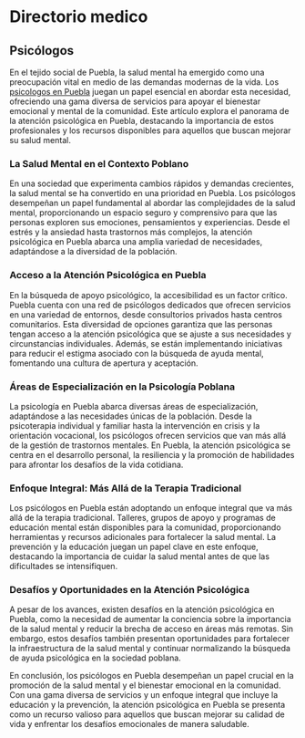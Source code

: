# Directorio medico
## Psicólogos

En el tejido social de Puebla, la salud mental ha emergido como una preocupación vital en medio de las demandas modernas de la vida. Los [psicologos en Puebla](https://www.marketingparamedicos.mx/blog/psicologos-en-puebla) juegan un papel esencial en abordar esta necesidad, ofreciendo una gama diversa de servicios para apoyar el bienestar emocional y mental de la comunidad. Este artículo explora el panorama de la atención psicológica en Puebla, destacando la importancia de estos profesionales y los recursos disponibles para aquellos que buscan mejorar su salud mental.

### La Salud Mental en el Contexto Poblano

En una sociedad que experimenta cambios rápidos y demandas crecientes, la salud mental se ha convertido en una prioridad en Puebla. Los psicólogos desempeñan un papel fundamental al abordar las complejidades de la salud mental, proporcionando un espacio seguro y comprensivo para que las personas exploren sus emociones, pensamientos y experiencias. Desde el estrés y la ansiedad hasta trastornos más complejos, la atención psicológica en Puebla abarca una amplia variedad de necesidades, adaptándose a la diversidad de la población.

### Acceso a la Atención Psicológica en Puebla

En la búsqueda de apoyo psicológico, la accesibilidad es un factor crítico. Puebla cuenta con una red de psicólogos dedicados que ofrecen servicios en una variedad de entornos, desde consultorios privados hasta centros comunitarios. Esta diversidad de opciones garantiza que las personas tengan acceso a la atención psicológica que se ajuste a sus necesidades y circunstancias individuales. Además, se están implementando iniciativas para reducir el estigma asociado con la búsqueda de ayuda mental, fomentando una cultura de apertura y aceptación.

### Áreas de Especialización en la Psicología Poblana

La psicología en Puebla abarca diversas áreas de especialización, adaptándose a las necesidades únicas de la población. Desde la psicoterapia individual y familiar hasta la intervención en crisis y la orientación vocacional, los psicólogos ofrecen servicios que van más allá de la gestión de trastornos mentales. En Puebla, la atención psicológica se centra en el desarrollo personal, la resiliencia y la promoción de habilidades para afrontar los desafíos de la vida cotidiana.

### Enfoque Integral: Más Allá de la Terapia Tradicional

Los psicólogos en Puebla están adoptando un enfoque integral que va más allá de la terapia tradicional. Talleres, grupos de apoyo y programas de educación mental están disponibles para la comunidad, proporcionando herramientas y recursos adicionales para fortalecer la salud mental. La prevención y la educación juegan un papel clave en este enfoque, destacando la importancia de cuidar la salud mental antes de que las dificultades se intensifiquen.

### Desafíos y Oportunidades en la Atención Psicológica

A pesar de los avances, existen desafíos en la atención psicológica en Puebla, como la necesidad de aumentar la conciencia sobre la importancia de la salud mental y reducir la brecha de acceso en áreas más remotas. Sin embargo, estos desafíos también presentan oportunidades para fortalecer la infraestructura de la salud mental y continuar normalizando la búsqueda de ayuda psicológica en la sociedad poblana.

En conclusión, los psicólogos en Puebla desempeñan un papel crucial en la promoción de la salud mental y el bienestar emocional en la comunidad. Con una gama diversa de servicios y un enfoque integral que incluye la educación y la prevención, la atención psicológica en Puebla se presenta como un recurso valioso para aquellos que buscan mejorar su calidad de vida y enfrentar los desafíos emocionales de manera saludable.
